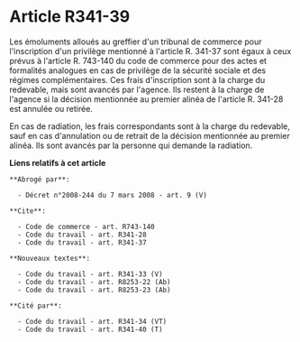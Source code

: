 # Article R341-39

Les émoluments alloués au greffier d'un tribunal de commerce pour l'inscription d'un privilège mentionné à l'article R.
341-37 sont égaux à ceux prévus à l'article R. 743-140 du code de commerce pour des actes et formalités analogues en cas de
privilège de la sécurité sociale et des régimes complémentaires. Ces frais d'inscription sont à la charge du redevable, mais
sont avancés par l'agence. Ils restent à la charge de l'agence si la décision mentionnée au premier alinéa de l'article R.
341-28 est annulée ou retirée.

En cas de radiation, les frais correspondants sont à la charge du redevable, sauf en cas d'annulation ou de retrait de la
décision mentionnée au premier alinéa. Ils sont avancés par la personne qui demande la radiation.

**Liens relatifs à cet article**

	**Abrogé par**:

	  - Décret n°2008-244 du 7 mars 2008 - art. 9 (V)

	**Cite**:

	  - Code de commerce - art. R743-140
	  - Code du travail - art. R341-28
	  - Code du travail - art. R341-37

	**Nouveaux textes**:

	  - Code du travail - art. R341-33 (V)
	  - Code du travail - art. R8253-22 (Ab)
	  - Code du travail - art. R8253-23 (Ab)

	**Cité par**:

	  - Code du travail - art. R341-34 (VT)
	  - Code du travail - art. R341-40 (T)
